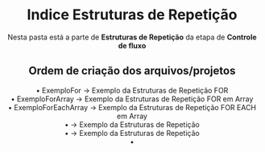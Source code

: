 <h1 align="center">Indice Estruturas de Repetição</h1>
<p align="center">Nesta pasta está a parte de <strong>Estruturas de Repetição</strong> da etapa de <strong>Controle de fluxo</strong></p>

<h2 align="center">Ordem de criação dos arquivos/projetos</h2>
<div align="center">
• ExemploFor -> Exemplo da Estruturas de Repetição FOR<br>
• ExemploForArray -> Exemplo da Estruturas de Repetição FOR em Array<br>
• ExemploForEachArray -> Exemplo da Estruturas de Repetição FOR EACH em Array<br>
•  -> Exemplo da Estruturas de Repetição <br>
•  -> Exemplo da Estruturas de Repetição <br>
• 
</div>

